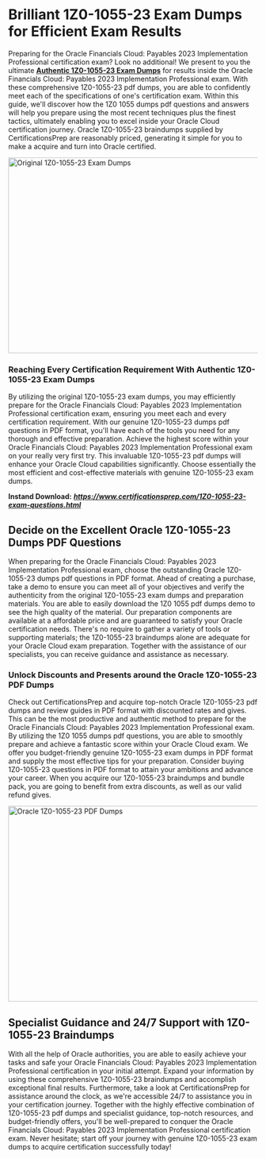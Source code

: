 <h1><strong>Brilliant 1Z0-1055-23 Exam Dumps for Efficient Exam Results</strong></h1>
<p>Preparing for the Oracle Financials Cloud: Payables 2023 Implementation Professional certification exam? Look no additional! We present to you the ultimate <a href="https://www.certificationsprep.com/1Z0-1055-23-exam-questions.html"><strong>Authentic 1Z0-1055-23 Exam Dumps</strong></a> for results inside the Oracle Financials Cloud: Payables 2023 Implementation Professional exam. With these comprehensive 1Z0-1055-23 pdf dumps, you are able to confidently meet each of the specifications of one's certification exam. Within this guide, we'll discover how the 1Z0 1055 dumps pdf questions and answers will help you prepare using the most recent techniques plus the finest tactics, ultimately enabling you to excel inside your Oracle Cloud certification journey. Oracle 1Z0-1055-23 braindumps supplied by CertificationsPrep are reasonably priced, generating it simple for you to make a acquire and turn into Oracle certified.&nbsp;</p>
<p><img src="https://i.imgur.com/XTkKqDV.png" alt="Original 1Z0-1055-23 Exam Dumps" width="700" height="394" /></p>
<h3><strong>Reaching Every Certification Requirement With Authentic 1Z0-1055-23 Exam Dumps</strong></h3>
<p>By utilizing the original 1Z0-1055-23 exam dumps, you may efficiently prepare for the Oracle Financials Cloud: Payables 2023 Implementation Professional certification exam, ensuring you meet each and every certification requirement. With our genuine 1Z0-1055-23 dumps pdf questions in PDF format, you'll have each of the tools you need for any thorough and effective preparation. Achieve the highest score within your Oracle Financials Cloud: Payables 2023 Implementation Professional exam on your really very first try. This invaluable 1Z0-1055-23 pdf dumps will enhance your Oracle Cloud capabilities significantly. Choose essentially the most efficient and cost-effective materials with genuine 1Z0-1055-23 exam dumps.</p>
<p><strong>Instand Download:</strong>&nbsp;<strong><a href="https://www.certificationsprep.com/1Z0-1055-23-exam-questions.html"><em>https://www.certificationsprep.com/1Z0-1055-23-exam-questions.html</em></a></strong></p>
<h2><strong>Decide on the Excellent Oracle 1Z0-1055-23 Dumps PDF Questions</strong></h2>
<p>When preparing for the Oracle Financials Cloud: Payables 2023 Implementation Professional exam, choose the outstanding Oracle 1Z0-1055-23 dumps pdf questions in PDF format. Ahead of creating a purchase, take a demo to ensure you can meet all of your objectives and verify the authenticity from the original 1Z0-1055-23 exam dumps and preparation materials. You are able to easily download the 1Z0 1055 pdf dumps demo to see the high quality of the material. Our preparation components are available at a affordable price and are guaranteed to satisfy your Oracle certification needs. There's no require to gather a variety of tools or supporting materials; the 1Z0-1055-23 braindumps alone are adequate for your Oracle Cloud exam preparation. Together with the assistance of our specialists, you can receive guidance and assistance as necessary.</p>
<h3><strong>Unlock Discounts and Presents around the Oracle 1Z0-1055-23 PDF Dumps</strong></h3>
<p>Check out CertificationsPrep and acquire top-notch Oracle 1Z0-1055-23 pdf dumps and review guides in PDF format with discounted rates and gives. This can be the most productive and authentic method to prepare for the Oracle Financials Cloud: Payables 2023 Implementation Professional exam. By utilizing the 1Z0 1055 dumps pdf questions, you are able to smoothly prepare and achieve a fantastic score within your Oracle Cloud exam. We offer you budget-friendly genuine 1Z0-1055-23 exam dumps in PDF format and supply the most effective tips for your preparation. Consider buying 1Z0-1055-23 questions in PDF format to attain your ambitions and advance your career. When you acquire our 1Z0-1055-23 braindumps and bundle pack, you are going to benefit from extra discounts, as well as our valid refund gives.</p>
<p><a href="https://www.certificationsprep.com/1Z0-1055-23-exam-questions.html"><img src="https://i.imgur.com/DQYUJ45.png" alt="Oracle 1Z0-1055-23 PDF Dumps" width="700" height="394" /></a></p>
<h2><strong>Specialist Guidance and 24/7 Support with 1Z0-1055-23 Braindumps</strong></h2>
<p>With all the help of Oracle authorities, you are able to easily achieve your tasks and safe your Oracle Financials Cloud: Payables 2023 Implementation Professional certification in your initial attempt. Expand your information by using these comprehensive 1Z0-1055-23 braindumps and accomplish exceptional final results. Furthermore, take a look at CertificationsPrep for assistance around the clock, as we're accessible 24/7 to assistance you in your certification journey. Together with the highly effective combination of 1Z0-1055-23 pdf dumps and specialist guidance, top-notch resources, and budget-friendly offers, you'll be well-prepared to conquer the Oracle Financials Cloud: Payables 2023 Implementation Professional certification exam. Never hesitate; start off your journey with genuine 1Z0-1055-23 exam dumps to acquire certification successfully today!</p>
